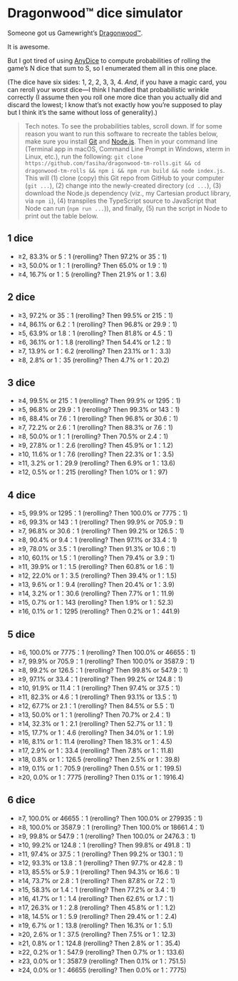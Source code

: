 # Dragonwood™ dice simulator
Someone got us Gamewright’s [Dragonwood™](https://gamewright.com/product/Dragonwood).

It is awesome.

But I got tired of using [AnyDice](https://anydice.com) to compute probabilities of rolling the game’s N dice that sum to S, so I enumerated them all in this one place.

(The dice have six sides: 1, 2, 2, 3, 3, 4. *And*, if you have a magic card, you can reroll your worst dice—I think I handled that probabilistic wrinkle correctly (I assume then you roll one more dice than you actually did and discard the lowest; I know that’s not exactly how you’re supposed to play but I think it’s the same without loss of generality).)

> Tech notes. To see the probabilities tables, scroll down. If for some reason you want to run this software to recreate the tables below, make sure you install [Git](https://git-scm.com) and [Node.js](https://nodejs.org). Then in your command line (Terminal app in macOS, Command Line Prompt in Windows, xterm in Linux, etc.), run the following: `git clone https://github.com/fasiha/dragonwood-tm-rolls.git && cd dragonwood-tm-rolls && npm i && npm run build && node index.js`. This will (1) clone (copy) this Git repo from GitHub to your computer (`git ...`), (2) change into the newly-created directory (`cd ...`), (3) download the Node.js dependency (viz., my Cartesian product library, via `npm i`), (4) transpiles the TypeScript source to JavaScript that Node can run (`npm run ...`)), and finally, (5) run the script in Node to print out the table below.

## 1 dice
- ≥2, 83.3% or 5：1 (rerolling? Then 97.2% or 35：1)
- ≥3, 50.0% or 1：1 (rerolling? Then 65.0% or 1.9：1)
- ≥4, 16.7% or 1：5 (rerolling? Then 21.9% or 1：3.6)
## 2 dice
- ≥3, 97.2% or 35：1 (rerolling? Then 99.5% or 215：1)
- ≥4, 86.1% or 6.2：1 (rerolling? Then 96.8% or 29.9：1)
- ≥5, 63.9% or 1.8：1 (rerolling? Then 81.8% or 4.5：1)
- ≥6, 36.1% or 1：1.8 (rerolling? Then 54.4% or 1.2：1)
- ≥7, 13.9% or 1：6.2 (rerolling? Then 23.1% or 1：3.3)
- ≥8, 2.8% or 1：35 (rerolling? Then 4.7% or 1：20.2)
## 3 dice
- ≥4, 99.5% or 215：1 (rerolling? Then 99.9% or 1295：1)
- ≥5, 96.8% or 29.9：1 (rerolling? Then 99.3% or 143：1)
- ≥6, 88.4% or 7.6：1 (rerolling? Then 96.8% or 30.6：1)
- ≥7, 72.2% or 2.6：1 (rerolling? Then 88.3% or 7.6：1)
- ≥8, 50.0% or 1：1 (rerolling? Then 70.5% or 2.4：1)
- ≥9, 27.8% or 1：2.6 (rerolling? Then 45.9% or 1：1.2)
- ≥10, 11.6% or 1：7.6 (rerolling? Then 22.3% or 1：3.5)
- ≥11, 3.2% or 1：29.9 (rerolling? Then 6.9% or 1：13.6)
- ≥12, 0.5% or 1：215 (rerolling? Then 1.0% or 1：97)
## 4 dice
- ≥5, 99.9% or 1295：1 (rerolling? Then 100.0% or 7775：1)
- ≥6, 99.3% or 143：1 (rerolling? Then 99.9% or 705.9：1)
- ≥7, 96.8% or 30.6：1 (rerolling? Then 99.2% or 126.5：1)
- ≥8, 90.4% or 9.4：1 (rerolling? Then 97.1% or 33.4：1)
- ≥9, 78.0% or 3.5：1 (rerolling? Then 91.3% or 10.6：1)
- ≥10, 60.1% or 1.5：1 (rerolling? Then 79.4% or 3.9：1)
- ≥11, 39.9% or 1：1.5 (rerolling? Then 60.8% or 1.6：1)
- ≥12, 22.0% or 1：3.5 (rerolling? Then 39.4% or 1：1.5)
- ≥13, 9.6% or 1：9.4 (rerolling? Then 20.4% or 1：3.9)
- ≥14, 3.2% or 1：30.6 (rerolling? Then 7.7% or 1：11.9)
- ≥15, 0.7% or 1：143 (rerolling? Then 1.9% or 1：52.3)
- ≥16, 0.1% or 1：1295 (rerolling? Then 0.2% or 1：441.9)
## 5 dice
- ≥6, 100.0% or 7775：1 (rerolling? Then 100.0% or 46655：1)
- ≥7, 99.9% or 705.9：1 (rerolling? Then 100.0% or 3587.9：1)
- ≥8, 99.2% or 126.5：1 (rerolling? Then 99.8% or 547.9：1)
- ≥9, 97.1% or 33.4：1 (rerolling? Then 99.2% or 124.8：1)
- ≥10, 91.9% or 11.4：1 (rerolling? Then 97.4% or 37.5：1)
- ≥11, 82.3% or 4.6：1 (rerolling? Then 93.1% or 13.5：1)
- ≥12, 67.7% or 2.1：1 (rerolling? Then 84.5% or 5.5：1)
- ≥13, 50.0% or 1：1 (rerolling? Then 70.7% or 2.4：1)
- ≥14, 32.3% or 1：2.1 (rerolling? Then 52.7% or 1.1：1)
- ≥15, 17.7% or 1：4.6 (rerolling? Then 34.0% or 1：1.9)
- ≥16, 8.1% or 1：11.4 (rerolling? Then 18.3% or 1：4.5)
- ≥17, 2.9% or 1：33.4 (rerolling? Then 7.8% or 1：11.8)
- ≥18, 0.8% or 1：126.5 (rerolling? Then 2.5% or 1：39.8)
- ≥19, 0.1% or 1：705.9 (rerolling? Then 0.5% or 1：199.5)
- ≥20, 0.0% or 1：7775 (rerolling? Then 0.1% or 1：1916.4)
## 6 dice
- ≥7, 100.0% or 46655：1 (rerolling? Then 100.0% or 279935：1)
- ≥8, 100.0% or 3587.9：1 (rerolling? Then 100.0% or 18661.4：1)
- ≥9, 99.8% or 547.9：1 (rerolling? Then 100.0% or 2476.3：1)
- ≥10, 99.2% or 124.8：1 (rerolling? Then 99.8% or 491.8：1)
- ≥11, 97.4% or 37.5：1 (rerolling? Then 99.2% or 130.1：1)
- ≥12, 93.3% or 13.8：1 (rerolling? Then 97.7% or 42.8：1)
- ≥13, 85.5% or 5.9：1 (rerolling? Then 94.3% or 16.6：1)
- ≥14, 73.7% or 2.8：1 (rerolling? Then 87.8% or 7.2：1)
- ≥15, 58.3% or 1.4：1 (rerolling? Then 77.2% or 3.4：1)
- ≥16, 41.7% or 1：1.4 (rerolling? Then 62.6% or 1.7：1)
- ≥17, 26.3% or 1：2.8 (rerolling? Then 45.8% or 1：1.2)
- ≥18, 14.5% or 1：5.9 (rerolling? Then 29.4% or 1：2.4)
- ≥19, 6.7% or 1：13.8 (rerolling? Then 16.3% or 1：5.1)
- ≥20, 2.6% or 1：37.5 (rerolling? Then 7.5% or 1：12.3)
- ≥21, 0.8% or 1：124.8 (rerolling? Then 2.8% or 1：35.4)
- ≥22, 0.2% or 1：547.9 (rerolling? Then 0.7% or 1：133.6)
- ≥23, 0.0% or 1：3587.9 (rerolling? Then 0.1% or 1：751.5)
- ≥24, 0.0% or 1：46655 (rerolling? Then 0.0% or 1：7775)
